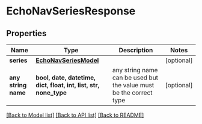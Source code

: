 # EchoNavSeriesResponse


## Properties
Name | Type | Description | Notes
------------ | ------------- | ------------- | -------------
**series** | [**EchoNavSeriesModel**](EchoNavSeriesModel.md) |  | [optional] 
**any string name** | **bool, date, datetime, dict, float, int, list, str, none_type** | any string name can be used but the value must be the correct type | [optional]

[[Back to Model list]](../README.md#documentation-for-models) [[Back to API list]](../README.md#documentation-for-api-endpoints) [[Back to README]](../README.md)


